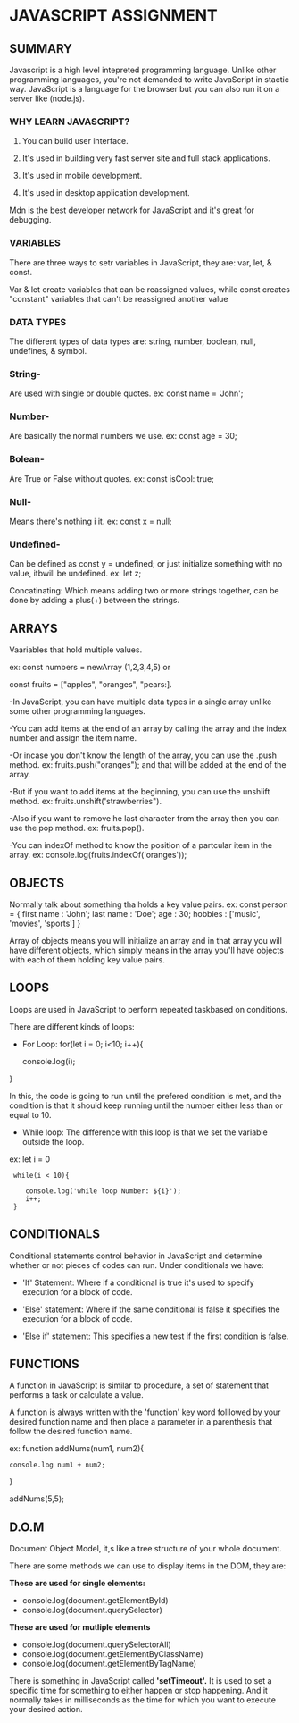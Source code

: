 # JAVASCRIPT ASSIGNMENT

## SUMMARY
Javascript is a high level intepreted programming language. Unlike other programming languages, you're not demanded to write JavaScript in stactic way. JavaScript is a language for the browser but you can also run it on a server like (node.js).

### WHY LEARN JAVASCRIPT?
1. You can build user interface.

2. It's used in building very fast server site and full stack applications.

3. It's used in mobile development.

4. It's used in desktop application development.

Mdn is the best developer network for JavaScript and it's great for debugging.

### VARIABLES

There are three ways to setr variables in JavaScript, they are: var, let, & const.

Var & let create variables that can be reassigned values, while const creates "constant" variables that can't be reassigned another value

### DATA TYPES

The different types of data types are: string, number, boolean, null, undefines, & symbol.

### String- 
Are used with single or double quotes. ex: const name = 'John';

### Number-
Are basically the normal numbers we use. ex: const age = 30;

### Bolean- 
Are True or False without quotes. ex: const isCool: true;

### Null- 
Means there's nothing i it. ex: const x = null;

### Undefined- 
Can be defined as const y = undefined; or just initialize something with no value, itbwill be undefined. ex: let z;

Concatinating: Which means adding two or more strings together, can be done by adding a plus(+) between the strings.

## ARRAYS

Vaariables that hold multiple values.

ex: const numbers = newArray (1,2,3,4,5) or 

const fruits = ["apples", "oranges", "pears:].

-In JavaScript, you can have multiple data types in a single array unlike some other programming languages.

-You can add items at the end of an array by calling the array and the index number and assign the item name.

-Or incase you don't know the length of the array, you can use the .push method. ex: fruits.push("oranges"); and that will be added at the end of the array.

-But if you want to add items at the beginning, you can use the unshiift method. ex: fruits.unshift('strawberries").

-Also if you want to remove he last character from the array then you can use the pop method. ex: fruits.pop().

-You can indexOf method to know the position of a partcular item in the array. ex: console.log(fruits.indexOf('oranges'));

## OBJECTS 

Normally talk about something tha holds a key value pairs. ex: const person = {
    first name : 'John';
    last name : 'Doe';
    age : 30;
    hobbies : ['music', 'movies', 'sports']
}

Array of objects means you will initialize an array and in that array you will have different objects,  which simply means in the array you'll have objects with each of them holding key value pairs.

## LOOPS

Loops are used in JavaScript to perform repeated taskbased on conditions.

There are different kinds of loops:
- For Loop: for(let i = 0; i<10; i++){
    
    console.log(i);

}

In this, the code is going to run until the prefered condition is met, and the condition is that it should keep running until the number either less than or equal to 10.

- While loop: The difference with this loop is that we set the variable  outside the loop.

ex: let i = 0 

     while(i < 10){
        
        console.log('while loop Number: ${i}');
        i++;
     }

## CONDITIONALS

Conditional statements control behavior in JavaScript and determine whether or not pieces of codes can run. Under conditionals we have:

- 'If' Statement: Where if a conditional is true it's used to specify execution for a block of code.

- 'Else' statement: Where if the same conditional is false it specifies the execution for a block of code.

- 'Else if' statement: This specifies a new test if the first condition is false.

## FUNCTIONS

A function in JavaScript is similar to procedure, a set of statement that performs a task or calculate a value.

A function is always written with the 'function' key word folllowed by your desired function name and then place a parameter in a parenthesis that follow the desired function name. 

ex: function addNums(num1, num2){

    console.log num1 + num2;
}

addNums(5,5);

## D.O.M 

Document Object Model, it,s like a tree structure of your whole document.

There are some methods we can use to display items in the DOM, they are:

**These are used for single elements:**

- console.log(document.getElementById)
- console.log(document.querySelector)

**These are used for mutliple elements**

- console.log(document.querySelectorAll)
- console.log(document.getElementByClassName)
- console.log(document.getElementByTagName)

There is something in JavaScript called **'setTimeout'.** It is used to set a specific time for something to either happen or stop happening. And it normally takes in milliseconds as the time for which you want to execute your desired action.